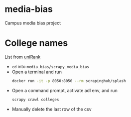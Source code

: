 # media-bias
Campus media bias project

# College names
List from [uniRank](https://www.4icu.org/us/a-z/)
- `cd` into `media_bias/scrapy_media_bias`
- Open a terminal and run  
  ```bash
  docker run -it -p 8050:8050 --rm scrapinghub/splash
  ```
- Open a command prompt, activate adl env, and run 
  ```bash
  scrapy crawl colleges
  ```
- Manually delete the last row of the csv

